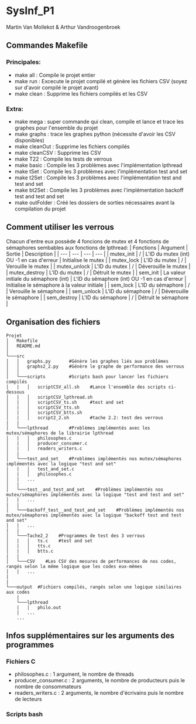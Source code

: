 # SysInf_P1
Martin Van Mollekot & Arthur Vandroogenbroek

## Commandes Makefile
### Principales:
* make all : Compile le projet entier
* make run : Excecute le projet compilé et génère les fichiers CSV (soyez sur d'avoir compilé le projet avant)
* make clean : Supprime les fichiers compilés et les CSV

### Extra:
* make mega : super commande qui clean, compile et lance et trace les graphes pour l'ensemble du projet
* make graphs : trace les graphes python (nécessite d'avoir les CSV disponibles)
* make cleanOut : Supprime les fichiers compilés
* make cleanCSV : Supprime les CSV
* make T22 : Compile les tests de verrous
* make basic : Compile les 3 problèmes avec l'implémentation lpthread
* make tSet : Compile les 3 problèmes avec l'implémentation test and set
* make t2Set : Compile les 3 problèmes avec l'implémentation test and test and set
* make bt2Set : Compile les 3 problèmes avec l'implémentation backoff test and test and set
* make outFolder : Créé les dossiers de sorties nécessaires avant la compilation du projet

## Comment utiliser les verrous

Chacun d'entre eux possède 4 foncions de mutex et 4 fonctions de sémaphores sembables aux fonctions de lpthread: 
| Fonctions | Argument | Sortie | Description |
| --- | --- | --- | --- |
| mutex_init | / | L'ID du mutex (int) OU -1 en cas d'erreur | Initialise le mutex |
| mutex_lock | L'ID du mutex | / | Verouille le mutex |
| mutex_unlock | L'ID du mutex | / | Déverouille le mutex |
| mutex_destroy | L'ID du mutex | / | Détruit le mutex |
| sem_init | La valeur initiale du sémaphore (int) | L'ID du sémaphore (int) OU -1 en cas d'erreur | Initialise le sémaphore à la valeur initiale |
| sem_lock | L'ID du sémaphore | / | Verouille le sémaphore |
| sem_unlock | L'ID du sémaphore | / | Déverouille le sémaphore |
| sem_destroy | L'ID du sémaphore | / | Détruit le sémaphore |


## Organisation des fichiers
```
Projet
│   Makefile
│   README.md    
│
└───src
│   │   graphs.py       #Génère les graphes liés aux problèmes
│   │   graphs2_2.py    #Génère le graphe de performance des verrous
│   │
│   └───scripts         #Scripts bash pour lancer les fichiers compilés
│   |   │   scriptCSV_all.sh    #Lance l'ensemble des scripts ci-dessous
│   |   │   scriptCSV_lpthread.sh
│   |   │   scriptCSV_ts.sh     #test and set
│   |   │   scriptCSV_tts.sh
│   |   │   scriptCSV_btts.sh
│   |   │   script2_2.sh        #tache 2.2: test des verrous
|   |
│   └───lpthread        #Problèmes implémentés avec les mutex/sémaphores de la librairie lpthread
│   |   │   philosophes.c
│   |   │   producer_consumer.c
│   |   │   readers_writers.c
│   |
│   └───test_and_set    #Problèmes implémentés nos mutex/sémaphores implémentés avec la logique "test and set"
│   |   │   test_and_set.c
│   |   │   philosophes.c
│   |   ...
│   |
│   └───test__and_test_and_set    #Problèmes implémentés nos mutex/sémaphores implémentés avec la logique "test and test and set"
│   |   ...
|   |
│   └───backoff_test__and_test_and_set    #Problèmes implémentés nos mutex/sémaphores implémentés avec la logique "backoff test and test and set"
│   |   ...
|   |
│   └───Tache2_2    #Programmes de test des 3 verrous
│   |   │   ts.c    #test and set
│   |   │   tts.c
│   |   │   btts.c
|   |
│   └───CSV    #Les CSV des mesures de performances de nos codes, rangés selon la même logique que les codes eux-mêmes
│   |   ...
|
|
└───output  #Fichiers compilés, rangés selon une logique similaires aux codes
    |
    └───lpthread
    |   │   philo.out  
    |   ...
    ...
```
## Infos supplémentaires sur les arguments des programmes
### Fichiers C
* philosophes.c : 1 argument, le nombre de threads
* producer_consumer.c : 2 arguments, le nombre de producteurs puis le nombre de consommateurs
* readers_writers.c : 2 arguments, le nombre d'écrivains puis le nombre de lecteurs
### Scripts bash
